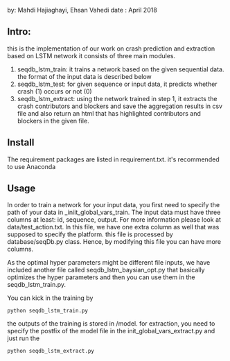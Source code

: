 
by: Mahdi Hajiaghayi, Ehsan Vahedi
date : April 2018



## Intro: 
this is the implementation of our work on crash prediction and extraction based on LSTM network
it consists of three main modules. 
1) seqdb_lstm_train: it trains a network based on the given sequential data. the format of the input data is described below
2) seqdb_lstm_test: for given sequence or input data, it predicts whether crash (1) occurs or not (0)
3) seqdb_lstm_extract: using the network trained in step 1, it extracts the crash contributors and blockers and save the 
aggregation results in csv file and also return an html that has highlighted contributors and blockers in the given file. 



## Install
The requirement packages are listed in requirement.txt. it's recommended to use Anaconda  



## Usage
In order to train a network for your input data, you first need to specify the path of your data in 
_iniit_global_vars_train. The input data must have three columns at least: id, sequence, output. For more information please look at data/test_action.txt. In this file, we have one extra column as well that was supposed to specify the platform.
this file is processed by database/seqDb.py class. Hence, by modifying this file you can have more columns.

As the optimal hyper parameters might be different file inputs, we have included another file 
called seqdb_lstm_baysian_opt.py that basically optimizes the hyper parameters and then you can use them
in the seqdb_lstm_train.py.

You can kick in the training by 
```
python seqdb_lstm_train.py 
```

the outputs of the training is stored in /model. 
for extraction, you need to specify the postfix of the model file in the init_global_vars_extract.py and just 
run the 

```
python seqdb_lstm_extract.py 
```

